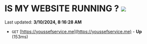 # IS MY WEBSITE RUNNING ? [![](https://img.shields.io/static/v1?label=Sponsor&message=%E2%9D%A4&logo=GitHub&color=%23fe8e86)](https://github.com/sponsors/<username>)

Last updated: **3/10/2024, 8:16:28 AM**

- `GET` [https://youssefservice.me](https://youssefservice.me) - **Up** (153ms)
